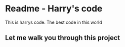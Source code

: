 # Readme - Harry's code

This is harrys code. The best code in this world

## Let me walk you through this project